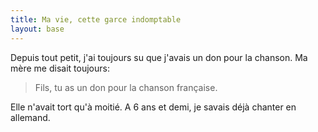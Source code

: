 ```yaml
---
title: Ma vie, cette garce indomptable
layout: base
---
```


Depuis tout petit, j'ai toujours su que j'avais un don pour la chanson. Ma mère me disait toujours:

> Fils, tu as un don pour la chanson française.

Elle n'avait tort qu'à moitié. A 6 ans et demi, je savais déjà chanter en allemand.